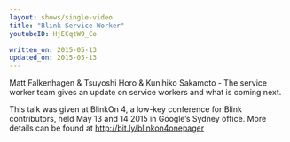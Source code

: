```yaml
---
layout: shows/single-video
title: "Blink Service Worker"
youtubeID: HjECqtW9_Co

written_on: 2015-05-13
updated_on: 2015-05-13
---
```

Matt Falkenhagen & Tsuyoshi Horo & Kunihiko Sakamoto - The service worker team gives an update on service workers and what is coming next.

This talk was given at BlinkOn 4, a low-key conference for Blink contributors, held May 13 and 14 2015 in Google’s Sydney office. More details can be found at http://bit.ly/blinkon4onepager